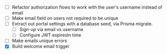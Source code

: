 - [ ] Refactor authorization flows to work with the user's username instead of email
- [ ] Make email field on users not required to be unique
- [ ] Extract out portal settings with a database seed, via Prisma migrate.
  - [ ] Sign-up via email vs username
  - [ ] Configure JWT expiresIn time
- [ ] Make emails unique errors
- [x] Build welcome email trigger
